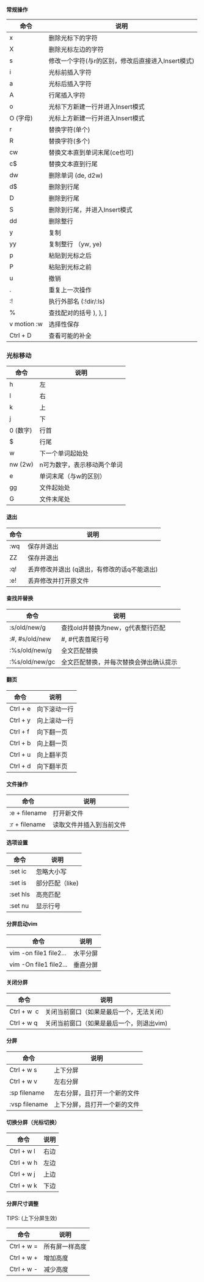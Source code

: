 **常规操作**

| **命令**    | **说明**                                          |
|-------------|---------------------------------------------------|
| x           | 删除光标下的字符                                  |
| X           | 删除光标左边的字符                                |
| s           | 修改一个字符(与r的区别，修改后直接进入Insert模式) |
| i           | 光标前插入字符                                    |
| a           | 光标后插入字符                                    |
| A           | 行尾插入字符                                      |
| o           | 光标下方新建一行并进入Insert模式                  |
| O (字母)    | 光标上方新建一行并进入Insert模式                  |
| r           | 替换字符(单个)                                    |
| R           | 替换字符(多个)                                    |
| cw          | 替换文本直到单词末尾(ce也可)                      |
| c\$         | 替换文本直到行尾                                  |
| dw          | 删除单词 (de, d2w)                                |
| d\$         | 删除到行尾                                        |
| D           | 删除到行尾                                        |
| S           | 删除到行尾，并进入Insert模式                      |
| dd          | 删除整行                                          |
| y           | 复制                                              |
| yy          | 复制整行 （yw, ye)                                |
| p           | 粘贴到光标之后                                    |
| P           | 粘贴到光标之前                                    |
| u           | 撤销                                              |
| .           | 重复上一次操作                                    |
| :!          | 执行外部名 (:!dir/:ls)                            |
| %           | 查找配对的括号 ), }, ]                            |
| v motion :w | 选择性保存                                        |
| Ctrl + D    | 查看可能的补全                                    |

### **光标移动**

| **命令** | **说明**                    |
|----------|-----------------------------|
| h        | 左                          |
| l        | 右                          |
| k        | 上                          |
| j        | 下                          |
| 0 (数字) | 行首                        |
| \$       | 行尾                        |
| w        | 下一个单词起始处            |
| nw (2w)  | n可为数字，表示移动两个单词 |
| e        | 单词末尾（与w的区别）       |
| gg       | 文件起始处                  |
| G        | 文件末尾处                  |

#### **退出**

| **命令** | **说明**                                    |
|----------|---------------------------------------------|
| :wq      | 保存并退出                                  |
| ZZ       | 保存并退出                                  |
| :q!      | 丢弃修改并退出 (q退出，有修改的话q不能退出) |
| :e!      | 丢弃修改并打开原文件                        |

#### **查找并替换**

| **命令**         | **说明**                               |
|------------------|----------------------------------------|
| :s/old/new/g     | 查找old并替换为new，g代表整行匹配      |
| :\#, \#s/old/new | \#, \#代表首尾行号                     |
| :%s/old/new/g    | 全文匹配替换                           |
| :%s/old/new/gc   | 全文匹配替换，并每次替换会弹出确认提示 |

#### **翻页**

| **命令** | **说明**     |
|----------|--------------|
| Ctrl + e | 向下滚动一行 |
| Ctrl + y | 向上滚动一行 |
| Ctrl + f | 向下翻一页   |
| Ctrl + b | 向上翻一页   |
| Ctrl + u | 向上翻半页   |
| Ctrl + d | 向下翻半页   |

#### **文件操作**

| **命令**      | **说明**                 |
|---------------|--------------------------|
| :e + filename | 打开新文件               |
| :r + filename | 读取文件并插入到当前文件 |

#### **选项设置**

| **命令** | **说明**        |
|----------|-----------------|
| :set ic  | 忽略大小写      |
| :set is  | 部分匹配（like) |
| :set hls | 高亮匹配        |
| :set nu  | 显示行号        |

#### **分屏启动vim**

| **命令**               | **说明** |
|------------------------|----------|
| vim -on file1 file2... | 水平分屏 |
| vim -On file1 file2... | 垂直分屏 |

#### **关闭分屏**

| **命令**    | **说明**                                 |
|-------------|------------------------------------------|
| Ctrl + w  c | 关闭当前窗口（如果是最后一个，无法关闭） |
| Ctrl + w q  | 关闭当前窗口（如果是最后一个，则退出vim) |

#### **分屏**

| **命令**      | **说明**                     |
|---------------|------------------------------|
| Ctrl + w s    | 上下分屏                     |
| Ctrl + w v    | 左右分屏                     |
| :sp filename  | 左右分屏，且打开一个新的文件 |
| :vsp filename | 上下分屏，且打开一个新的文件 |

#### **切换分屏（光标切换）**

| **命令**   | **说明** |
|------------|----------|
| Ctrl + w l | 右边     |
| Ctrl + w h | 左边     |
| Ctrl + w j | 上边     |
| Ctrl + w k | 下边     |

#### **分屏尺寸调整**

TIPS: (上下分屏生效)

| **命令**   | **说明**       |
|------------|----------------|
| Ctrl + w = | 所有屏一样高度 |
| Ctrl + w + | 增加高度       |
| Ctrl + w - | 减少高度       |
